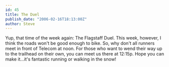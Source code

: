 ```yaml
---
id: 45
title: The Duel
publish_date: "2006-02-16T18:13:00Z"
author: Steve
---
```

Yup, that time of the week again: The Flagstaff Duel. This week, however, I think the roads won't be good enough to bike. So, why don't all runners meet in front of Telecom at noon. For those who want to wend their way up to the trailhead on their own, you can meet us there at 12:15p. Hope you can make it...it's fantastic running or walking in the snow!
